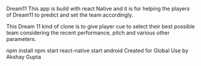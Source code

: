 Dream11
This app is build with react Native and it is for helping the players of Dream11 to predict and set the team accordingly.

This Dream 11 kind of clone is to give player cue to select their best possible team considering the recent performance, pitch and various other parameters.

npm install
npm start 
react-native start android
Created for Global Use by Akshay Gupta
